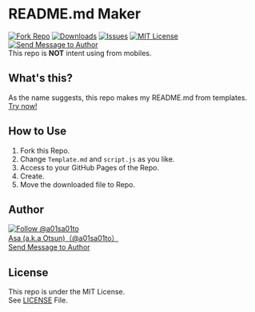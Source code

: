 # README.md Maker

[![Fork Repo](https://img.shields.io/github/forks/a01sa01to/README-Maker?style=social&maxAge=3600)](https://github.com/a01sa01to/README-Maker/fork) [![Downloads](https://img.shields.io/github/downloads/a01sa01to/README-Maker/total, "Download")](https://github.com/a01sa01to/README-Maker/releases) [![Issues](https://img.shields.io/github/issues/a01sa01to/README-Maker?maxAge=3600, "Issues")](https://github.com/a01sa01to/README-Maker/issues) [![MIT License](https://img.shields.io/github/license/a01sa01to/README-Maker?maxAge=3600, "License")](https://github.com/a01sa01to/README-Maker/blob/master/LICENSE) [![Send Message to Author](https://img.shields.io/static/v1?style=flat&logo=twitter&label=Message&color=1da1f2&link=https%3A%2F%2Ftwitter.com%2Fmessages%2Fcompose%3Frecipient_id%3D4273512934&link=https%3A%2F%2Ftwitter.com%2Fmessages%2Fcompose%3Frecipient_id%3D4273512934&message=%40a01sa01to&maxAge=3600, "Send Message to Author")](https://twitter.com/messages/compose?recipient_id=4273512934)<br>
This repo is **NOT** intent using from mobiles.

## What's this?

As the name suggests, this repo makes my README.md from templates.<br>
[Try now!](https://repos.a01sa01to.com/README-Maker)

## How to Use

1. Fork this Repo.
2. Change `Template.md` and `script.js` as you like.
3. Access to your GitHub Pages of the Repo.
4. Create.
5. Move the downloaded file to Repo.

## Author

[![Follow @a01sa01to](https://img.shields.io/twitter/follow/a01sa01to?label=Follow&style=social&maxAge=3600, "Follow")](https://twitter.com/intent/follow?screen_name=a01sa01to)<br>
[Asa (a.k.a Otsun)（@a01sa01to）](https://twitter.com/a01sa01to)<br>
[Send Message to Author](https://twitter.com/messages/compose?recipient_id=4273512934)

## License

This repo is under the MIT License.<br>
See [LICENSE](https://github.com/a01sa01to/README-Maker/blob/master/LICENSE) File.

